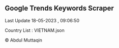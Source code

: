

## Google Trends Keywords Scraper 
 
Last Update 18-05-2023 , 09:06:50

Country List :
VIETNAM.json



© Abdul Muttaqin 
